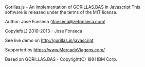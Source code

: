 Gorillas.js - An implementation of GORILLAS.BAS in Javascript
This software is released under the terms of the MIT license.

Author: Jose Fonseca (jfonseca@zefonseca.com)

Copyleft(L) 2010-2013 - Jose Fonseca

See live demo on http://gorillas.in/javascript

Supported by https://www.MercadoViagens.com/

Based on GORILLAS.BAS - Copyright(C) 1981 IBM Corp.

